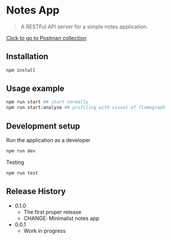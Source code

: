 # Notes App
> A RESTFul API server for a simple notes application.

[Click to go to Postman collection](https://github.com/qas/notes-app/blob/master/.postman/postman_collection.json)

## Installation

```sh
npm install
```

## Usage example

```sh
npm run start ## start normally
npm run start:analyze ## profiling with visual of flamegraph
```

## Development setup

Run the application as a developer

```sh
npm run dev
```

Testing

```sh
npm run test    
```

## Release History

* 0.1.0
    * The first proper release
    * CHANGE: Minimalist notes app
* 0.0.1
    * Work in progress
